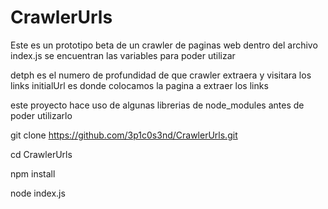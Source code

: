 # CrawlerUrls


Este es un prototipo beta de un crawler de paginas web dentro del archivo index.js
se encuentran las variables para poder utilizar

detph es el numero de profundidad de que crawler extraera y visitara los links
initialUrl es donde colocamos la pagina a extraer los links

este proyecto hace uso de algunas librerias de node_modules antes de poder utilizarlo 


git clone https://github.com/3p1c0s3nd/CrawlerUrls.git

cd CrawlerUrls

npm install

node index.js

